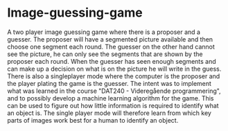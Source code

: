 # Image-guessing-game
A two player image guessing game where there is a proposer and a guesser. The proposer will have a segmented picture available and then choose one segment each round. The guesser on the other hand cannot see the picture, he can only see the segments that are shown by the proposer each round. When the guesser has seen enough segments and can make up a decision on what is on the picture he will write in the guess. There is also a singleplayer mode where the computer is the proposer and the player plating the game is the guesser.  The intent was to implement what was learned in the course "DAT240 - Videregående programmering", and to possibly develop a machine learning algorithm for the game. This can be used to figure out how little information is required to identify what an object is. The single player mode will therefore learn from which key parts of images work best for a human to identify an object.

